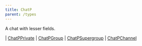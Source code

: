 ```yaml
---
title: ChatP
parent: /types
---
```


A chat with lesser fields.

<div class="font-mono whitespace-pre"><span class="opacity-50">|</span> <a href="/gh/types/chatpprivate"  >ChatPPrivate</a>
<span class="opacity-50">|</span> <a href="/gh/types/chatpgroup"  >ChatPGroup</a>
<span class="opacity-50">|</span> <a href="/gh/types/chatpsupergroup"  >ChatPSupergroup</a>
<span class="opacity-50">|</span> <a href="/gh/types/chatpchannel"  >ChatPChannel</a></div>

